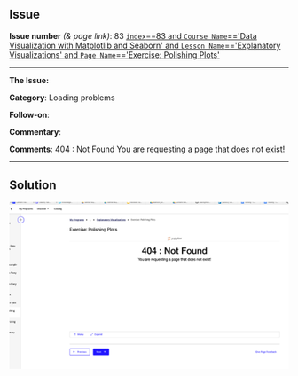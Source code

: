 ## Issue
**Issue number** _(& page link)_: 83 [`index`==83 and `Course Name`=='Data Visualization with Matplotlib and Seaborn' and `Lesson Name`=='Explanatory Visualizations' and `Page Name`=='Exercise: Polishing Plots'](ADD_LINK_HERE)
***

**The Issue:**

**Category**: Loading problems

**Follow-on**: 

**Commentary**: 

**Comments**: 404 : Not Found You are requesting a page that does not exist!


***
## Solution


<img style='width: 600px' src="./images/83.png"></img>